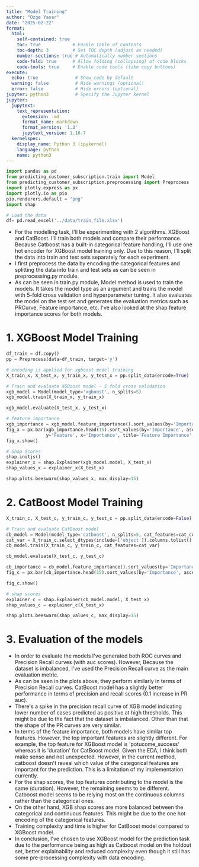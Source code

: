 ```yaml
---
title: "Model Training"
author: "Ozge Yasar"
date: "2025-02-22"
format:
  html:
    self-contained: true
    toc: true            # Enable Table of Contents
    toc-depth: 3         # Set TOC depth (adjust as needed)
    number-sections: true # Automatically number sections
    code-fold: true      # Allow folding (collapsing) of code blocks
    code-tools: true     # Enable code tools (like copy buttons)
execute:
  echo: true              # Show code by default
  warning: false          # Hide warnings (optional)
  error: false            # Hide errors (optional)
jupyter: python3          # Specify the Jupyter kernel
jupyter:
  jupytext:
    text_representation:
      extension: .md
      format_name: markdown
      format_version: '1.3'
      jupytext_version: 1.16.7
  kernelspec:
    display_name: Python 3 (ipykernel)
    language: python
    name: python3
---
```


```python
import pandas as pd
from predicting_customer_subscription.train import Model
from predicting_customer_subscription.preprocessing import Preprocess
import plotly.express as px
import plotly.io as pio
pio.renderers.default = "png"
import shap
```

```python
# Load the data
df= pd.read_excel('../data/train_file.xlsx')
```

* For the modelling task, I'll be experimenting with 2 algorithms. XGBoost and CatBoost. I'll train both models and compare their performance.
Because Catboost has a built-in categorical feature handling, I'll use one hot encoder for XGBoost model training only. Due to this reason, I'll split the data into train and test sets separately for each experiment.
* I first preprocess the data by encoding the categorical features and splitting the data into train and test sets as can be seen in preprocessing.py module.
* As can be seen in train.py module, Model method is used to train the models. It takes the model type as an argument and trains the model with 5-fold cross validation and hyperparameter tuning. It also evaluates the model on the test set and generates the evaluation metrics such as PRCurve, Feature importance, etc. I've also looked at the shap feature importance scores for both models.



# 1. XGBoost Model Training

```python
df_train = df.copy()
pp = Preprocess(data=df_train, target='y')
```

```python
# encoding is applied for xgboost model training
X_train_x, X_test_x, y_train_x, y_test_x = pp.split_data(encode=True)
```

```python
# Train and evaluate XGBoost model - 5 fold cross validation
xgb_model = Model(model_type='xgboost', n_splits=5)
xgb_model.train(X_train_x, y_train_x)
```

```python
xgb_model.evaluate(X_test_x, y_test_x)
```

```python
# feature importance
xgb_importance = xgb_model.feature_importance().sort_values(by='Importance', ascending=False)
fig_x = px.bar(xgb_importance.head(15).sort_values(by='Importance', ascending=True),
               y='Feature', x='Importance', title='Feature Importance', orientation='h')
fig_x.show()
```

```python
# Shap Scores
shap.initjs()
explainer_x = shap.Explainer(xgb_model.model, X_test_x)
shap_values_x = explainer_x(X_test_x)

```

```python
shap.plots.beeswarm(shap_values_x, max_display=15)
```

# 2. CatBoost Model Training

```python
X_train_c, X_test_c, y_train_c, y_test_c = pp.split_data(encode=False)
```

```python
# Train and evaluate CatBoost model
cb_model = Model(model_type='catboost', n_splits=5, cat_features=cat_cols)
cat_var = X_train_c.select_dtypes(include=['object']).columns.tolist()
cb_model.train(X_train_c, y_train_c, cat_features=cat_var)
```

```python
cb_model.evaluate(X_test_c, y_test_c)
```

```python
cb_importance = cb_model.feature_importance().sort_values(by='Importance', ascending=False)
fig_c = px.bar(cb_importance.head(15).sort_values(by='Importance', ascending=True), y='Feature', x='Importance', title='Feature Importance', orientation='h')
```

```python
fig_c.show()
```

```python
# shap scores
explainer_c = shap.Explainer(cb_model.model, X_test_x)
shap_values_c = explainer_c(X_test_x)
```

```python
shap.plots.beeswarm(shap_values_c, max_display=15)
```

# 3. Evaluation of the models


* In order to evaluate the models I've generated both ROC curves and Precision Recall curves (with auc scores). However, Because the dataset is imbalanced, I've used the Precision Recall curve as the main evaluation metric.
* As can be seen in the plots above, they perform similarly in terms of Precision Recall curves. CatBoost model has a slightly better performance in terms of precision and recall scores (0.1 increase in PR auc).
* There's a spike in the precision recall curve of XGB model indicating lower number of cases predicted as positive at high thresholds. This might be due to the fact that the dataset is imbalanced. Other than that the shape of the PR curves are very similar.
* In terms of the feature importance, both models have similar top features. However, the top important features are slightly different. For example, the top feature for XGBoost model is 'potucome_success' whereas it is 'duration' for CatBoost model. Given the EDA, I think both make sense and not unexpected. However, in the current method, catboost doesn't reveal which value of the categorical features are important for the prediction. This is a limitation of my implementation currently.
* For the shap scores, the top features contributing to the model is the same (duration). However, the remaining seems to be different. Catboost model seems to be relying most on the continuous columns rather than the categorical ones.
* On the other hand, XGB shap scores are more balanced between the categorical and continuous features. This might be due to the one hot encoding of the categorical features.
* Training complexity and time is higher for CatBoost model compared to XGBoost model.
* In conclusion, I've chosen to use XGBoost model for the prediction task due to the performance being as high as Catboost model on the holdout set, better explainability and reduced complexity even though it still has some pre-processing complexity with data encoding.
